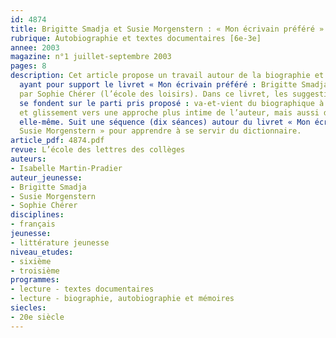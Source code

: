 ```yaml
---
id: 4874
title: Brigitte Smadja et Susie Morgenstern : « Mon écrivain préféré »
rubrique: Autobiographie et textes documentaires [6e-3e]
annee: 2003
magazine: n°1 juillet-septembre 2003
pages: 8
description: Cet article propose un travail autour de la biographie et de l’autobiographie
  ayant pour support le livret « Mon écrivain préféré : Brigitte Smadja », réalisé
  par Sophie Chérer (l’école des loisirs). Dans ce livret, les suggestions de travail
  se fondent sur le parti pris proposé : va-et-vient du biographique à l’autobiographique
  et glissement vers une approche plus intime de l’auteur, mais aussi de l’écriture
  elle-même. Suit une séquence (dix séances) autour du livret « Mon écrivain préféré :
  Susie Morgenstern » pour apprendre à se servir du dictionnaire.
article_pdf: 4874.pdf
revue: L’école des lettres des collèges
auteurs:
- Isabelle Martin-Pradier
auteur_jeunesse:
- Brigitte Smadja
- Susie Morgenstern
- Sophie Chérer
disciplines:
- français
jeunesse:
- littérature jeunesse
niveau_etudes:
- sixième
- troisième
programmes:
- lecture - textes documentaires
- lecture - biographie, autobiographie et mémoires
siecles:
- 20e siècle
---
```

